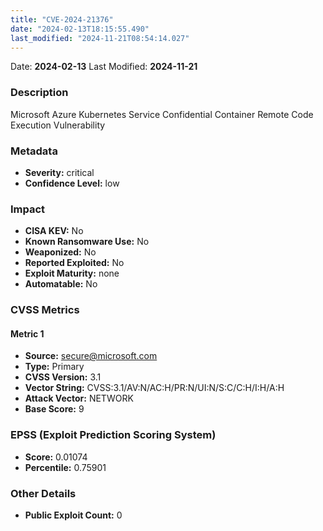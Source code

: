 ```yaml
---
title: "CVE-2024-21376"
date: "2024-02-13T18:15:55.490"
last_modified: "2024-11-21T08:54:14.027"
---
```


Date: **2024-02-13** Last Modified: **2024-11-21**

### Description  
Microsoft Azure Kubernetes Service Confidential Container Remote Code Execution Vulnerability

### Metadata  
- **Severity:** critical
- **Confidence Level:** low

### Impact  
- **CISA KEV:** No
- **Known Ransomware Use:** No
- **Weaponized:** No
- **Reported Exploited:** No
- **Exploit Maturity:** none
- **Automatable:** No

### CVSS Metrics  

#### Metric 1
- **Source:** secure@microsoft.com
- **Type:** Primary
- **CVSS Version:** 3.1
- **Vector String:** CVSS:3.1/AV:N/AC:H/PR:N/UI:N/S:C/C:H/I:H/A:H
- **Attack Vector:** NETWORK
- **Base Score:** 9


### EPSS (Exploit Prediction Scoring System)  
- **Score:** 0.01074
- **Percentile:** 0.75901

### Other Details  
- **Public Exploit Count:** 0
